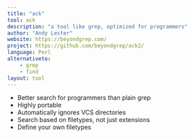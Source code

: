 ```yaml
---
title: "ack"
tool: ack
description: "a tool like grep, optimized for programmers"
author: "Andy Lester"
website: https://beyondgrep.com/
project: https://github.com/beyondgrep/ack2/
language: Perl
alternativeto:
    - grep
    - find
layout: tool
---
```


* Better search for programmers than plain grep
* Highly portable
* Automatically ignores VCS directories
* Search based on filetypes, not just extensions
* Define your own filetypes
